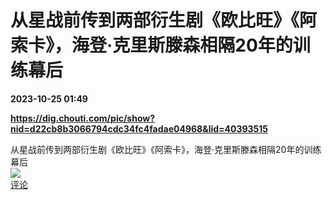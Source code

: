 # 从星战前传到两部衍生剧《欧比旺》《阿索卡》，海登·克里斯滕森相隔20年的训练幕后

**2023-10-25 01:49**

**https://dig.chouti.com/pic/show?nid=d22cb8b3066794cdc34fc4fadae04968&lid=40393515**

从星战前传到两部衍生剧《欧比旺》《阿索卡》，海登·克里斯滕森相隔20年的训练幕后  
![](https://img3.chouti.com/CHOUTI_231024_94891E740E0E4D5589F2043A3DDDE59B.gif)  
[评论](https://m.chouti.com/link/40393515)